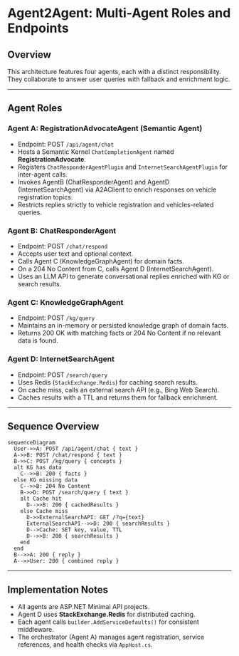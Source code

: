 # Agent2Agent: Multi-Agent Roles and Endpoints

## Overview

This architecture features four agents, each with a distinct responsibility. They collaborate to answer user queries with fallback and enrichment logic.

---

## Agent Roles

### Agent A: RegistrationAdvocateAgent (Semantic Agent)
- Endpoint: POST `/api/agent/chat`
- Hosts a Semantic Kernel `ChatCompletionAgent` named **RegistrationAdvocate**.
- Registers `ChatResponderAgentPlugin` and `InternetSearchAgentPlugin` for inter-agent calls.
- Invokes AgentB (ChatResponderAgent) and AgentD (InternetSearchAgent) via A2AClient to enrich responses on vehicle registration topics.
- Restricts replies strictly to vehicle registration and vehicles-related queries.

### Agent B: ChatResponderAgent
- Endpoint: POST `/chat/respond`
- Accepts user text and optional context.
- Calls Agent C (KnowledgeGraphAgent) for domain facts.
- On a 204 No Content from C, calls Agent D (InternetSearchAgent).
- Uses an LLM API to generate conversational replies enriched with KG or search results.

### Agent C: KnowledgeGraphAgent
- Endpoint: POST `/kg/query`
- Maintains an in-memory or persisted knowledge graph of domain facts.
- Returns 200 OK with matching facts or 204 No Content if no relevant data is found.

### Agent D: InternetSearchAgent
- Endpoint: POST `/search/query`
- Uses Redis (`StackExchange.Redis`) for caching search results.
- On cache miss, calls an external search API (e.g., Bing Web Search).
- Caches results with a TTL and returns them for fallback enrichment.

---

## Sequence Overview

```mermaid
sequenceDiagram
  User->>A: POST /api/agent/chat { text }
  A->>B: POST /chat/respond { text }
  B->>C: POST /kg/query { concepts }
  alt KG has data
    C-->>B: 200 { facts }
  else KG missing data
    C-->>B: 204 No Content
    B->>D: POST /search/query { text }
    alt Cache hit
      D-->>B: 200 { cachedResults }
    else Cache miss
      D->>ExternalSearchAPI: GET /?q={text}
      ExternalSearchAPI-->>D: 200 { searchResults }
      D-->Cache: SET key, value, TTL
      D-->>B: 200 { searchResults }
    end
  end
  B-->>A: 200 { reply }
  A-->>User: 200 { combined reply }
```

---

## Implementation Notes

- All agents are ASP.NET Minimal API projects.
- Agent D uses **StackExchange.Redis** for distributed caching.
- Each agent calls `builder.AddServiceDefaults()` for consistent middleware.
- The orchestrator (Agent A) manages agent registration, service references, and health checks via `AppHost.cs`.
